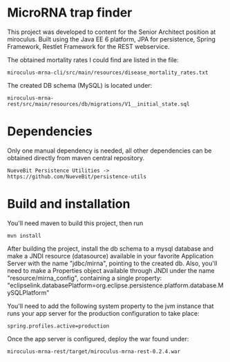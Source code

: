 # MicroRNA trap finder

This project was developed to content for the Senior Architect position at 
miroculus. Built using the Java EE 6 platform, JPA for persistence, Spring
Framework, Restlet Framework for the REST webservice.

The obtained mortality rates I could find are listed in the file:

    miroculus-mrna-cli/src/main/resources/disease_mortality_rates.txt

The created DB schema (MySQL) is located under:

    miroculus-mrna-rest/src/main/resources/db/migrations/V1__initial_state.sql

# Dependencies

Only one manual dependency is needed, all other dependencies can be obtained
directly from maven central repository.

    NueveBit Persistence Utilities -> https://github.com/NueveBit/persistence-utils

# Build and installation

You'll need maven to build this project, then run

    mvn install

After building the project, install the db schema to a mysql database and
make a JNDI resource (datasource) available in your favorite Application Server 
with the name "jdbc/mirna", pointing to the created db. Also, you'll need
to make a Properties object available through JNDI under the name
"resource/mirna_config", containing a single property: 
"eclipselink.databasePlatform=org.eclipse.persistence.platform.database.MySQLPlatform"

You'll need to add the following system property to the jvm instance that runs
your app server for the production configuration to take place:

    spring.profiles.active=production
    
Once the app server is configured, deploy the war found under:
    
    miroculus-mrna-rest/target/miroculus-mrna-rest-0.2.4.war
